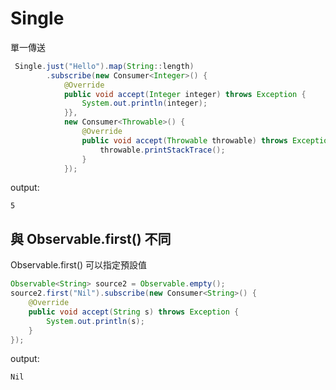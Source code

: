 # Single

單一傳送

```java
 Single.just("Hello").map(String::length)
        .subscribe(new Consumer<Integer>() {
            @Override
            public void accept(Integer integer) throws Exception {
                System.out.println(integer); 
            }}, 
            new Consumer<Throwable>() {
                @Override
                public void accept(Throwable throwable) throws Exception {
                    throwable.printStackTrace(); 
                }
            });
```

output:

```
5
```

## 與 Observable.first\(\) 不同

Observable.first\(\) 可以指定預設值

```java
Observable<String> source2 = Observable.empty();
source2.first("Nil").subscribe(new Consumer<String>() {
    @Override
    public void accept(String s) throws Exception {
        System.out.println(s);
    }
});
```

output:

```
Nil
```



